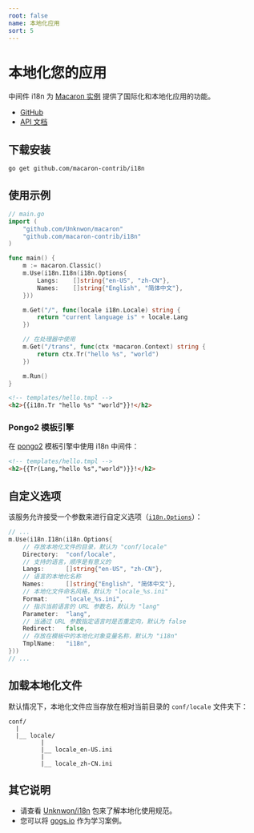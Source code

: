 ```yaml
---
root: false
name: 本地化应用
sort: 5
---
```


# 本地化您的应用

中间件 i18n 为 [Macaron 实例](../intro/core_concepts#macaron-%E5%AE%9E%E4%BE%8B) 提供了国际化和本地化应用的功能。

- [GitHub](https://github.com/macaron-contrib/i18n)
- [API 文档](https://gowalker.org/github.com/macaron-contrib/i18n)

## 下载安装

	go get github.com/macaron-contrib/i18n

## 使用示例

```go
// main.go
import (
	"github.com/Unknwon/macaron"
	"github.com/macaron-contrib/i18n"
)

func main() {
  	m := macaron.Classic()
  	m.Use(i18n.I18n(i18n.Options{
		Langs:    []string{"en-US", "zh-CN"},
		Names:    []string{"English", "简体中文"},
	}))

	m.Get("/", func(locale i18n.Locale) string {
		return "current language is" + locale.Lang
	})

	// 在处理器中使用
	m.Get("/trans", func(ctx *macaron.Context) string {
		return ctx.Tr("hello %s", "world")
	})

	m.Run()
}
```

```html
<!-- templates/hello.tmpl -->
<h2>{{i18n.Tr "hello %s" "world"}}!</h2>
```

### Pongo2 模板引擎

在 [pongo2](https://github.com/flosch/pongo2) 模板引擎中使用 i18n 中间件：

```html
<!-- templates/hello.tmpl -->
<h2>{{Tr(Lang,"hello %s","world")}}!</h2>
```

## 自定义选项

该服务允许接受一个参数来进行自定义选项（[`i18n.Options`](https://gowalker.org/github.com/macaron-contrib/i18n#Options)）：

```go
// ...
m.Use(i18n.I18n(i18n.Options{
	// 存放本地化文件的目录，默认为 "conf/locale"
	Directory:	"conf/locale",
	// 支持的语言，顺序是有意义的
	Langs:		[]string{"en-US", "zh-CN"},
	// 语言的本地化名称
	Names:		[]string{"English", "简体中文"},
	// 本地化文件命名风格，默认为 "locale_%s.ini"
	Format:		"locale_%s.ini",
	// 指示当前语言的 URL 参数名，默认为 "lang"
	Parameter:	"lang",
	// 当通过 URL 参数指定语言时是否重定向，默认为 false
	Redirect:	false,
	// 存放在模板中的本地化对象变量名称，默认为 "i18n"
	TmplName:	"i18n",
}))
// ...
```

## 加载本地化文件

默认情况下，本地化文件应当存放在相对当前目录的 `conf/locale` 文件夹下：

```
conf/
  |
  |__ locale/
  		 |
  		 |__ locale_en-US.ini
  		 |
   		 |__ locale_zh-CN.ini
```

## 其它说明

- 请查看 [Unknwon/i18n](https://github.com/Unknwon/i18n) 包来了解本地化使用规范。
- 您可以将 [gogs.io](https://github.com/gogits/gogsweb) 作为学习案例。
